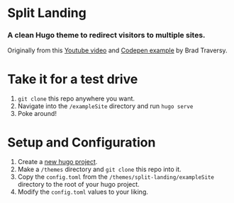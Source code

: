 # Split Landing
### A clean Hugo theme to redirect visitors to multiple sites.

Originally from this [Youtube video](https://www.youtube.com/watch?v=oRmQN244Ir0) and [Codepen example](https://codepen.io/bradtraversy/pen/dJzzdB) by Brad Traversy.

# Take it for a test drive

1. `git clone` this repo anywhere you want.
2. Navigate into the `/exampleSite` directory and run `hugo serve`
1. Poke around!

# Setup and Configuration
1. Create a [new hugo project](https://gohugo.io/overview/installing/).
1. Make a `/themes` directory and `git clone` this repo into it.
1. Copy the `config.toml` from the `/themes/split-landing/exampleSite` directory to the root of your hugo project.
1. Modify the `config.toml` values to your liking.
